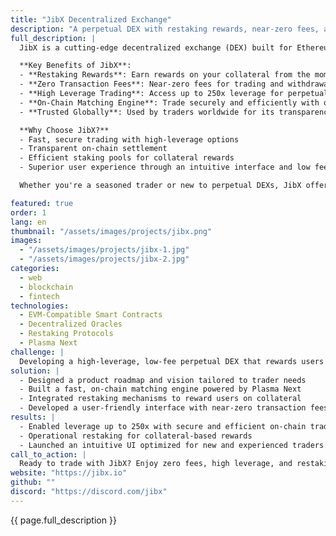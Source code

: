 ```yaml
---
title: "JibX Decentralized Exchange"
description: "A perpetual DEX with restaking rewards, near-zero fees, and high-leverage trading"
full_description: |
  JibX is a cutting-edge decentralized exchange (DEX) built for Ethereum Virtual Machine-compatible blockchains. The platform allows users to trade digital assets with up to 250x leverage while benefiting from collateral restaking rewards and near-zero transaction fees. Powered by Plasma Next, JibX delivers on-chain matching and settlement with unparalleled speed and cost-efficiency.

  **Key Benefits of JibX**:
  - **Restaking Rewards**: Earn rewards on your collateral from the moment you open a position. Our efficient funding rate model ensures maximum earning potential.
  - **Zero Transaction Fees**: Near-zero fees for trading and withdrawals.
  - **High Leverage Trading**: Access up to 250x leverage for perpetual futures trading.
  - **On-Chain Matching Engine**: Trade securely and efficiently with our Plasma Next-powered engine.
  - **Trusted Globally**: Used by traders worldwide for its transparency, speed, and user-focused design.

  **Why Choose JibX?**
  - Fast, secure trading with high-leverage options
  - Transparent on-chain settlement
  - Efficient staking pools for collateral rewards
  - Superior user experience through an intuitive interface and low fees

  Whether you're a seasoned trader or new to perpetual DEXs, JibX offers an unmatched trading experience.

featured: true
order: 1
lang: en
thumbnail: "/assets/images/projects/jibx.png"
images:
  - "/assets/images/projects/jibx-1.jpg"
  - "/assets/images/projects/jibx-2.jpg"
categories:
  - web
  - blockchain
  - fintech
technologies:
  - EVM-Compatible Smart Contracts
  - Decentralized Oracles
  - Restaking Protocols
  - Plasma Next
challenge: |
  Developing a high-leverage, low-fee perpetual DEX that rewards users with restaking collateral earnings. The challenge included creating a transparent and secure trading experience while delivering fast on-chain settlements at scale.
solution: |
  - Designed a product roadmap and vision tailored to trader needs
  - Built a fast, on-chain matching engine powered by Plasma Next
  - Integrated restaking mechanisms to reward users on collateral
  - Developed a user-friendly interface with near-zero transaction fees
results: |
  - Enabled leverage up to 250x with secure and efficient on-chain trading
  - Operational restaking for collateral-based rewards
  - Launched an intuitive UI optimized for new and experienced traders
call_to_action: |
  Ready to trade with JibX? Enjoy zero fees, high leverage, and restaking rewards today! Join our [Discord](https://discord.com/jibx) to connect with our friendly team and get live support.
website: "https://jibx.io"
github: ""
discord: "https://discord.com/jibx"
---
```


{{ page.full_description }}